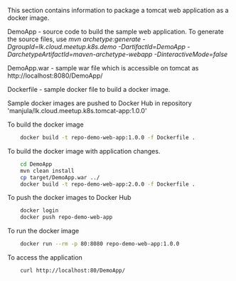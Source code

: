 This section contains information to package a tomcat web application as a docker image.

 DemoApp - source code to build the sample web application. To generate the source files, use *mvn archetype:generate -DgroupId=lk.cloud.meetup.k8s.demo -DartifactId=DemoApp -DarchetypeArtifactId=maven-archetype-webapp -DinteractiveMode=false*

 DemoApp.war - sample war file which is accessible on tomcat as http://localhost:8080/DemoApp/

 Dockerfile - sample docker file to build a docker image.

Sample docker images are pushed to Docker Hub in repository 'manjula/lk.cloud.meetup.k8s.tomcat-app:1.0.0'

To build the docker image
```bash
	docker build -t repo-demo-web-app:1.0.0 -f Dockerfile .
```
To build the docker image with application changes.
```bash
	cd DemoApp
	mvn clean install
	cp target/DemoApp.war ../
	docker build -t repo-demo-web-app:2.0.0 -f Dockerfile .
```
To push the docker images to Docker Hub
```bash
	docker login
	docker push repo-demo-web-app
``` 
To run the docker image
```bash
	docker run --rm -p 80:8080 repo-demo-web-app:1.0.0 
```
To access the application
```bash
	curl http://localhost:80/DemoApp/
```
